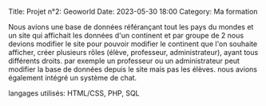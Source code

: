 Title: Projet n°2: Geoworld
Date: 2023-05-30 18:00
Category: Ma formation

Nous avions une base de données référançant tout les pays du mondes et un site qui affichait les données d'un continent et par groupe de 2 nous devions modifier le site pour pouvoir modifier le continent que l'on souhaite afficher, créer plusieurs rôles (élève, professeur, administrateur), ayant tous différents droits. par exemple un professeur ou un administrateur peut modifier la base de données depuis le site mais pas les élèves. nous avions également intégré un système de chat.

langages utilisés: HTML/CSS, PHP, SQL